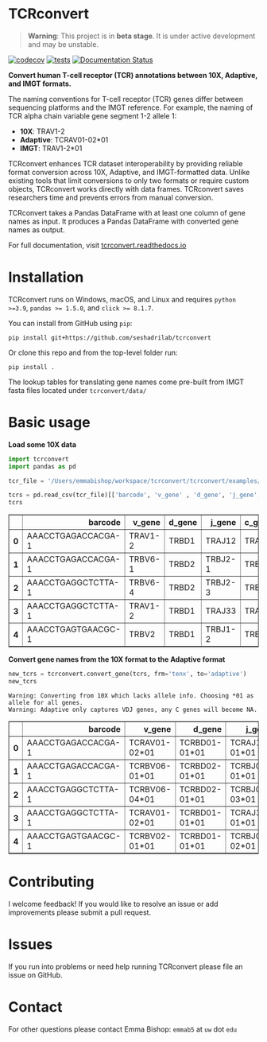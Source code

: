 # TCRconvert

> **Warning**: This project is in **beta stage**. It is under active development and may be unstable.

[![codecov](https://codecov.io/github/seshadrilab/tcrconvert/graph/badge.svg?token=BA25XH6BS2)](https://codecov.io/github/seshadrilab/tcrconvert)
[![tests](https://github.com/seshadrilab/tcrconvert/actions/workflows/pytest.yml/badge.svg)](https://github.com/seshadrilab/tcrconvert/actions/workflows/pytest.yml)
[![Documentation Status](https://readthedocs.org/projects/tcrconvert/badge/?version=latest)](https://tcrconvert.readthedocs.io/en/latest/?badge=latest)

**Convert human T-cell receptor (TCR) annotations between 10X, Adaptive, and IMGT formats.**

The naming conventions for T-cell receptor (TCR) genes differ between sequencing 
platforms and the IMGT reference. For example, the naming of TCR alpha chain variable 
gene segment 1-2 allele 1:

* **10X**: TRAV1-2
* **Adaptive**: TCRAV01-02*01
* **IMGT**: TRAV1-2*01

TCRconvert enhances TCR dataset interoperability by providing reliable format conversion 
across 10X, Adaptive, and IMGT-formatted data. Unlike existing tools that limit conversions 
to only two formats or require custom objects, TCRconvert works directly with data 
frames. TCRconvert saves researchers time and prevents errors from manual conversion.

TCRconvert takes a Pandas DataFrame with at least one column of gene names as input. It produces a Pandas DataFrame with converted gene names as output.

For full documentation, visit [tcrconvert.readthedocs.io](https://tcrconvert.readthedocs.io/en/latest/)

# Installation

TCRconvert runs on Windows, macOS, and Linux and requires `python >=3.9`, `pandas >= 1.5.0`, and `click >= 8.1.7`.

You can install from GitHub using `pip`:

```
pip install git+https://github.com/seshadrilab/tcrconvert
```

Or clone this repo and from the top-level folder run:

```
pip install .
```

The lookup tables for translating gene names come pre-built from IMGT fasta files located under ``tcrconvert/data/``

# Basic usage

**Load some 10X data**


```python
import tcrconvert
import pandas as pd

tcr_file = '/Users/emmabishop/workspace/tcrconvert/tcrconvert/examples/example_10x.csv'

tcrs = pd.read_csv(tcr_file)[['barcode', 'v_gene' , 'd_gene', 'j_gene', 'c_gene', 'cdr3']]
tcrs
```





<div>
<table border="1" class="dataframe">
  <thead>
    <tr style="text-align: right;">
      <th></th>
      <th>barcode</th>
      <th>v_gene</th>
      <th>d_gene</th>
      <th>j_gene</th>
      <th>c_gene</th>
      <th>cdr3</th>
    </tr>
  </thead>
  <tbody>
    <tr>
      <th>0</th>
      <td>AAACCTGAGACCACGA-1</td>
      <td>TRAV1-2</td>
      <td>TRBD1</td>
      <td>TRAJ12</td>
      <td>TRAC</td>
      <td>CAVMDSSYKLIF</td>
    </tr>
    <tr>
      <th>1</th>
      <td>AAACCTGAGACCACGA-1</td>
      <td>TRBV6-1</td>
      <td>TRBD2</td>
      <td>TRBJ2-1</td>
      <td>TRBC2</td>
      <td>CASSGLAGGYNEQFF</td>
    </tr>
    <tr>
      <th>2</th>
      <td>AAACCTGAGGCTCTTA-1</td>
      <td>TRBV6-4</td>
      <td>TRBD2</td>
      <td>TRBJ2-3</td>
      <td>TRBC2</td>
      <td>CASSGVAGGTDTQYF</td>
    </tr>
    <tr>
      <th>3</th>
      <td>AAACCTGAGGCTCTTA-1</td>
      <td>TRAV1-2</td>
      <td>TRBD1</td>
      <td>TRAJ33</td>
      <td>TRAC</td>
      <td>CAVKDSNYQLIW</td>
    </tr>
    <tr>
      <th>4</th>
      <td>AAACCTGAGTGAACGC-1</td>
      <td>TRBV2</td>
      <td>TRBD1</td>
      <td>TRBJ1-2</td>
      <td>TRBC1</td>
      <td>CASNQGLNYGYTF</td>
    </tr>
  </tbody>
</table>
</div>



**Convert gene names from the 10X format to the Adaptive format**


```python
new_tcrs = tcrconvert.convert_gene(tcrs, frm='tenx', to='adaptive')
new_tcrs
```

    Warning: Converting from 10X which lacks allele info. Choosing *01 as allele for all genes.
    Warning: Adaptive only captures VDJ genes, any C genes will become NA.





<div>
<table border="1" class="dataframe">
  <thead>
    <tr style="text-align: right;">
      <th></th>
      <th>barcode</th>
      <th>v_gene</th>
      <th>d_gene</th>
      <th>j_gene</th>
      <th>c_gene</th>
      <th>cdr3</th>
    </tr>
  </thead>
  <tbody>
    <tr>
      <th>0</th>
      <td>AAACCTGAGACCACGA-1</td>
      <td>TCRAV01-02*01</td>
      <td>TCRBD01-01*01</td>
      <td>TCRAJ12-01*01</td>
      <td>&lt;NA&gt;</td>
      <td>CAVMDSSYKLIF</td>
    </tr>
    <tr>
      <th>1</th>
      <td>AAACCTGAGACCACGA-1</td>
      <td>TCRBV06-01*01</td>
      <td>TCRBD02-01*01</td>
      <td>TCRBJ02-01*01</td>
      <td>&lt;NA&gt;</td>
      <td>CASSGLAGGYNEQFF</td>
    </tr>
    <tr>
      <th>2</th>
      <td>AAACCTGAGGCTCTTA-1</td>
      <td>TCRBV06-04*01</td>
      <td>TCRBD02-01*01</td>
      <td>TCRBJ02-03*01</td>
      <td>&lt;NA&gt;</td>
      <td>CASSGVAGGTDTQYF</td>
    </tr>
    <tr>
      <th>3</th>
      <td>AAACCTGAGGCTCTTA-1</td>
      <td>TCRAV01-02*01</td>
      <td>TCRBD01-01*01</td>
      <td>TCRAJ33-01*01</td>
      <td>&lt;NA&gt;</td>
      <td>CAVKDSNYQLIW</td>
    </tr>
    <tr>
      <th>4</th>
      <td>AAACCTGAGTGAACGC-1</td>
      <td>TCRBV02-01*01</td>
      <td>TCRBD01-01*01</td>
      <td>TCRBJ01-02*01</td>
      <td>&lt;NA&gt;</td>
      <td>CASNQGLNYGYTF</td>
    </tr>
  </tbody>
</table>
</div>

# Contributing

I welcome feedback! If you would like to resolve an issue or add improvements please submit a pull request.

# Issues

If you run into problems or need help running TCRconvert please file an issue on GitHub.

# Contact

For other questions please contact Emma Bishop: `emmab5` at `uw` dot `edu`
